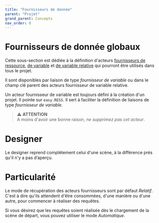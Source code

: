 ```yaml
---
title: "Fournisseurs de donnée"
parent: "Projet"
grand_parent: Concepts
nav_order: 8
---
```


# Fournisseurs de donnée globaux

Cette sous-section est dédiée à la définition d'acteurs [fournisseurs de ressource](../actor-types/redy-resource-source.md), [de variable](../actor-types/redy-wos-variable-source.md) et [de variable relative](../actor-types/redy-wos-relative-variable-source.md) qui pourront être utilisés dans tous le projet.

Il sont disponibles par liaison de type *fournisseur de variable* ou dans le champ clé parent des acteurs fournisseur de variable relative.

Un acteur fournisseur de variable est toujours défini à la création d'un projet. Il pointe sur `easy.RESS`. Il sert à faciliter la définition de liaisons de type *fournisseur de variable*.

>⚠️ **ATTENTION**<br>
A moins d'avoir une bonne raison, *ne supprimez pas cet acteur*.

# Designer

Le designer reprend complètement celui d'une scène, à la différence prés qu'il n'y a pas d’aperçu.

# Particularité

Le mode de récupération des acteurs fournisseurs sont par défaut *Relatif*. C'est à dire qu'ils attendent d'être consommées, d'une manière ou d'une autre, pour commencer à réaliser des requêtes.

Si vous désirez que les requêtes soient réalisée dès le chargement de la scène de départ, vous pouvez utiliser le mode *Automatique*.
